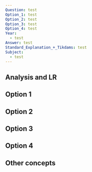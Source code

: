 ```yaml
---
Question: test
Option_1: test
Option_2: test
Option_3: test
Option_4: test
Year:
  - test
Answer: test
Standard_Explanation_+_Tikdams: test
Subject:
  - test
---
```

## Analysis and LR

## Option 1

## Option 2

## Option 3

## Option 4

## Other concepts 

